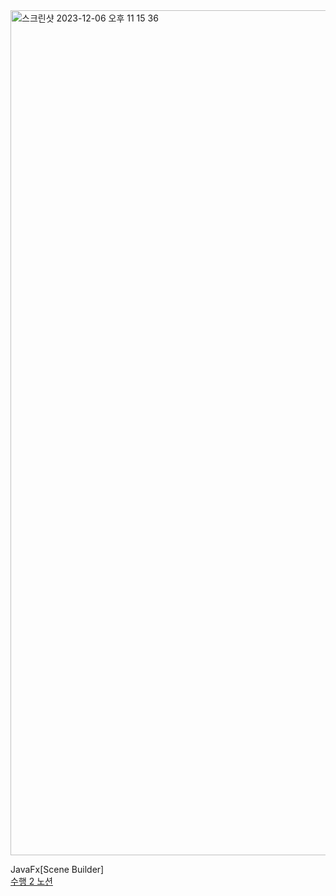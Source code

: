 
<img width="1352" alt="스크린샷 2023-12-06 오후 11 15 36" src="https://github.com/whywwhy/Java-basic/assets/120763503/59a148f3-9e14-4a9c-9377-55b9b5fcdb05">

JavaFx[Scene Builder]
<br/>
[수행 2 노션](https://kcd1.notion.site/2-782dd722bfe24835af8d63db4400b85a)
